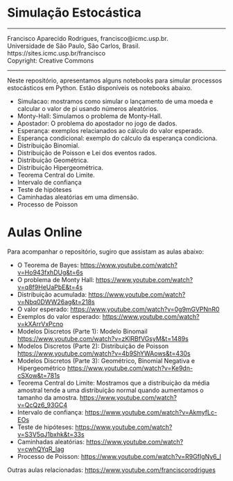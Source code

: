 # Simulação Estocástica
<hr>
Francisco Aparecido Rodrigues, francisco@icmc.usp.br.<br>
Universidade de São Paulo, São Carlos, Brasil.<br>
https://sites.icmc.usp.br/francisco <br>
Copyright: Creative Commons
<hr>

Neste repositório, apresentamos alguns notebooks para simular processos estocásticos em Python. Estão disponíveis os notebooks abaixo. 
* Simulacao: mostramos como simular o lançamento de uma moeda e calcular o valor de pi usando números aleatórios.
* Monty-Hall: Simulamos o problema de Monty-Hall.
* Apostador: O problema do apostador no jogo de dados.
* Esperança: exemplos relacianados ao cálculo do valor esperado.
* Esperança condicional: exemplo do cálculo da esperança condiciona.
* Distribuição Binomial.
* Distribuição de Poisson e Lei dos eventos rados.
* Distribuição Geométrica.
* Distribuição Hipergeométrica.
* Teorema Central do Limite.
* Intervalo de confiança
* Teste de hipóteses
* Caminhadas aleatórias em uma dimensão.
* Processo de Poisson

# Aulas Online

Para acompanhar o repositório, sugiro que assistam as aulas abaixo:
* O Teorema de Bayes: https://www.youtube.com/watch?v=Ho943fxhDUg&t=6s
* O problema de Monty Hall: https://www.youtube.com/watch?v=q8f9HeUaPbE&t=4s
* Distribuição acumulada: https://www.youtube.com/watch?v=Nbq0DWW26ag&t=218s
* O valor esperado: https://www.youtube.com/watch?v=0g9mGVPNnR0
* Exemplos do valor esperado: https://www.youtube.com/watch?v=kXArrVxPcno
* Modelos Discretos (Parte 1): Modelo Binomail https://www.youtube.com/watch?v=zKlRBfVGsyM&t=1489s
* Modelos Discretos (Parte 2): Distribuição de Poisson https://www.youtube.com/watch?v=4b9ShYWAows&t=430s
* Modelos Discretos (Parte 3): Geométrico, Binomial Negativa e Hipergeométrico https://www.youtube.com/watch?v=Ke9dn-cSXow&t=781s
* Teorema Central do Limite: Mostramos que a distribuição da média amostral tende a uma distribuição normal quando aumentamos o tamanho da amostra. https://www.youtube.com/watch?v=QcQz6_93GC4
* Intervalo de confiança: https://www.youtube.com/watch?v=AkmyfLc-EOs
* Teste de hipóteses: https://www.youtube.com/watch?v=S3V5qJ1bxhk&t=33s
* Caminhadas aleatórias: https://www.youtube.com/watch?v=cwhQYqR_Iag
* Processo de Poisson: https://www.youtube.com/watch?v=R9GfIgNy6_I

Outras aulas relacionadas: https://www.youtube.com/franciscorodrigues
